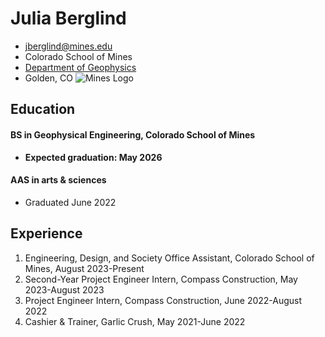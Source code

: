 # Julia Berglind
- jberglind@mines.edu
- Colorado School of Mines 
- [Department of Geophysics](https://geophysics.mines.edu/)
- Golden, CO
![Mines Logo](https://yt3.googleusercontent.com/NS1aoLLHc1X5YzgVQMEKtJ4AfXPcQoKBwvN9LCtoldIzuTxWr-XKUgfqsUgiaGJAvKEbV_lk09U=s900-c-k-c0x00ffffff-no-rj)
## Education
#### BS in Geophysical Engineering, Colorado School of Mines
- **Expected graduation: May 2026**
#### AAS in arts & sciences
- Graduated June 2022
## Experience
1. Engineering, Design, and Society Office Assistant, Colorado School of Mines, August 2023-Present
2. Second-Year Project Engineer Intern, Compass Construction, May 2023-August 2023
3. Project Engineer Intern, Compass Construction, June 2022-August 2022
4. Cashier & Trainer, Garlic Crush, May 2021-June 2022
